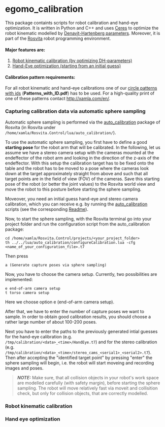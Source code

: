 # egomo_calibration

This package containts scripts for robot calibration and hand-eye optimization.
It is written in Python and C++ and uses [Ceres](http://ceres-solver.org/) to optimize the robot kinematic modelled by [Denavit-Hartenberg parameters](https://en.wikipedia.org/wiki/Denavit%E2%80%93Hartenberg_parameters).
Moreover, it is part of the [Rosvita](http://www.rosvita.com/) robot programming environment.


#### Major features are:

1. [Robot kinematic calibration (by optimizing DH-parameters)](#robot-kinematic-calibration)
2. [Hand-Eye optimization (starting from an initial guess)](#hand-eye-optimization)


#### Calibration pattern requirements:

For all robot kinematic and hand-eye calibrations one of our [circle patterns with ids](https://github.com/Xamla/auto_calibration/blob/master/Patterns_with_ID.pdf) (**Patterns_with_ID.pdf**) has to be used.
For a high-quality print of one of these patterns contact http://xamla.com/en/.


### Capturing calibration data via automatic sphere sampling

Automatic sphere sampling is performed via the [auto_calibration](https://github.com/Xamla/auto_calibration/) package of Rosvita (in Rosvita under ``/home/xamla/Rosvita.Control/lua/auto_calibration/``).

To use the automatic sphere sampling, you first have to define a good **starting pose** for the robot arm that will be calibrated. In the following, let us assume we have a stereo camera setup with the cameras mounted at the endeffector of the robot arm and looking in the direction of the z-axis of the endeffector. With this setup the calibration target has to be fixed onto the table and the robot has to be moved to a pose where the cameras look down at the target approximately straight from above and such that all target points are in the field of view (FOV) of the cameras. Save this starting pose of the robot (or better the joint values) to the Rosvita world view and move the robot to this posture before starting the sphere sampling.

Moveover, you need an initial guess hand-eye and stereo camera calibration, which you can receive e.g. by running the [auto_calibration](https://github.com/Xamla/auto_calibration/) scripts (see the corresponding [Readme](https://github.com/Xamla/auto_calibration/blob/master/README.md)). 

Now, to start the sphere sampling, with the Rosvita terminal go into your project folder and run the configuration script from the auto_calibration package:
```
cd /home/xamla/Rosvita.Control/projects/<your_project_folder>
th ../../lua/auto_calibration/configureCalibration.lua -cfg <name_of_your_configuration_file>.t7
```
Then press
```
a (Generate capture poses via sphere sampling)
```
Now, you have to choose the camera setup. Currently, two possibilities are implemented:
```
e end-of-arm camera setup
t torso camera setup
```
Here we choose option e (end-of-arm camera setup).

After that, we have to enter the number of capture poses we want to sample. 
In order to obtain good calibration results, you should choose a rather large number of about 100-200 poses.

Next you have to enter the paths to the previously generated intial guesses for the hand-eye calibration (e.g. ``/tmp/calibration/<data>_<time>/HandEye.t7``) and for the stereo calibration (e.g. ``/tmp/calibration/<data>_<time>/stereo_cams_<serial1>_<serial2>.t7``). Then after accepting the "identified target point" by pressing "enter" the sphere sampling will begin, i.e. the robot will start moveing and recording images and poses.

> **_NOTE:_**  Make sure, that all collision objects in your robot's work space are modelled carefully (with safety margin), before starting the sphere sampling. The robot will move relatively fast via moveit and collisition check, but only for collision objects, that are correctly modelled.


### Robot kinematic calibration




### Hand eye optimization
